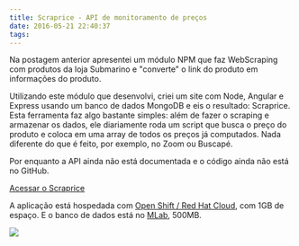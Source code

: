 ```yaml
---
title: Scraprice - API de monitoramento de preços
date: 2016-05-21 22:40:37
tags:
---
```


Na postagem anterior apresentei um módulo NPM que faz WebScraping com produtos da loja Submarino e "converte" o link do produto em informações do produto. 

Utilizando este módulo que desenvolvi, criei um site com Node, Angular e Express usando um banco de dados MongoDB e eis o resultado: Scraprice. Esta ferramenta faz algo bastante simples: além de fazer o scraping e armazenar os dados, ele diariamente roda um script que busca o preço do produto e coloca em uma array de todos os preços já computados. Nada diferente do que é feito, por exemplo, no Zoom ou Buscapé.

Por enquanto a API ainda não está documentada e o código ainda não está no GitHub.

[Acessar o Scraprice][sp]

A aplicação está hospedada com [Open Shift / Red Hat Cloud][rhc], com 1GB de espaço. E o banco de dados está no [MLab][mlab], 500MB.

![](http://i.imgur.com/UUynpp0.png)

    
[subscrap]:<http://mrmorais.github.io/2016/05/17/web-scraping-com-produtos-da-submarino-com.html>
[rhc]:<https://openshift.redhat.com>
[mlab]:<http://mlab.com/>
[sp]:<http://scraprice-mrmorais.rhcloud.com/>
